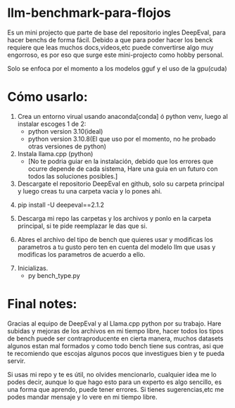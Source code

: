 # llm-benchmark-para-flojos
Es un mini projecto que parte de base del repositorio ingles DeepEval, para hacer benchs de forma fácil.
Debido a que para poder hacer los benck requiere que leas muchos docs,videos,etc puede convertirse algo muy engorroso, es por eso que surge este mini-projecto como hobby personal.

Solo se enfoca por el momento a los modelos gguf y el uso de la gpu(cuda)

# Cómo usarlo:

1. Crea un entorno virual usando anaconda[conda] ó python venv, luego al instalar escoges 1 de 2:
   - python version 3.10(ideal)
   - python version 3.10.8(El que uso por el momento, no he probado otras versiones de python)
2. Instala llama.cpp (python) 
   - [No te podria guiar en la instalación, debido que los errores que ocurre depende de cada sistema, Hare una guia en un futuro con todos las soluciones posibles.]
3. Descargate el repositorio DeepEval en github, solo su carpeta principal y luego creas tu una carpeta vacia y lo pones ahi.
>
4. pip install -U deepeval==2.1.2
>
5. Descarga mi repo las carpetas y los archivos y ponlo en la carpeta principal, si te pide reemplazar le das que si.
>
6. Abres el archivo del tipo de bench que quieres usar y modificas los parametros a tu gusto pero ten en cuenta del modelo llm que usas y modificas los parametros de acuerdo a ello.
>
7. Inicializas.
    - py bench_type.py

# Final notes:
Gracias al equipo de DeepEval y al Llama.cpp python por su trabajo.
Hare subidas y mejoras de los archivos en mi tiempo libre, hacer todos los tipos de bench puede ser contraproducente en cierta manera, muchos datasets algunos estan mal formados
y como todo bench tiene sus contras, asi que te recomiendo que escojas algunos pocos que investigues bien y te pueda servir.


Si usas mi repo y te es útil, no olvides mencionarlo, cualquier idea me lo podes decir, aunque lo que hago esto para un experto es algo sencillo, es una forma que aprendo, puede tener errores.
Si tienes sugerencias,etc me podes mandar mensaje y lo vere en mi tiempo libre.

